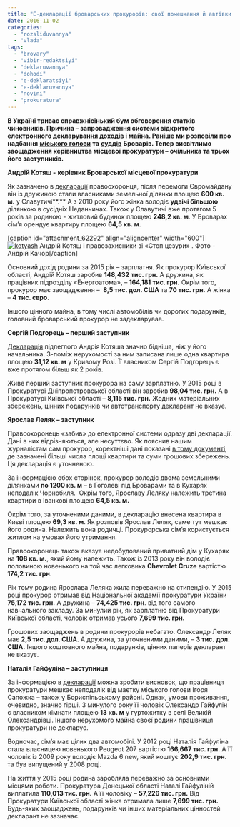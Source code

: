 ```yaml
---
title: "Е-декларації броварських прокурорів: свої помешкання й автівки мають не всі"
date: 2016-11-02
categories: 
  - "rozsliduvannya"
  - "vlada"
tags: 
  - "brovary"
  - "vibir-redaktsiyi"
  - "deklaruvannya"
  - "dohodi"
  - "e-deklaratsiyi"
  - "e-deklaruvannya"
  - "novini"
  - "prokuratura"
---
```


**В Україні триває справжнісінький бум обговорення статків чиновників. Причина – запровадження системи відкритого електронного декларування доходів і майна. Раніше ми розповіли про надбання** [**міського голови**](https://mpz.brovary.org/e-deklaratsiya-sapozhka-groshi-zhytlo-zemelni-dilyanky-majzhe-vse-vlasnist-druzhyny/) **та** [**суддів**](https://mpz.brovary.org/e-deklaratsiyi-11-brovarskyh-sudej/) **Броварів. Тепер висвітлимо заощадження керівництва місцевої прокуратури – очільника та трьох його заступників.**

**Андрій Котяш -** **керівник Броварської місцевої прокуратури**

Як зазначено в [декларації](https://public.nazk.gov.ua/declaration/07780158-d388-4449-aff6-75ce256b8d18) правоохоронця, після перемоги Євромайдану він із дружиною стали власниками земельної ділянки площею **600 кв. м.** у Славутичі**.** А з 2010 року його жінка володіє **удвічі більшою** ділянкою в сусідніх Неданчичах. Також у Славутичі вже протягом 5 років за родиною - житловий будинок площею **248,2 кв. м**. У Броварах сім’я орендує квартиру площею **64,5 кв. м**.

\[caption id="attachment\_62292" align="aligncenter" width="600"\][![kotyash](https://mpz.brovary.org/wp-content/uploads/2016/11/kotyash.jpg)](https://mpz.brovary.org/wp-content/uploads/2016/11/kotyash.jpg) Андрій Котяш і правозахисники зі «Стоп цезури» . Фото - Андрій Качор\[/caption\]

Основний дохід родини за 2015 рік – зарплатня. Як прокурор Київської області, Андрій Котяш заробив **148,432** **тис. грн.** А дружина, як працівник підрозділу «Енергоатома», – **164,181** **тис. грн.** Окрім того, прокурор має заощадження –  **8,5 тис. дол. США** та **70 тис. грн.** А жінка – **4 тис. євро**.

Іншого цінного майна, в тому числі автомобілів чи дорогих подарунків, головний броварський прокурор не задекларував.

**Сергій Подгорець – перший заступник**

[Декларація](https://public.nazk.gov.ua/declaration/f5b1e27e-5759-47d4-a475-eba1ac5e5eb0) підлеглого Андрія Котяша значно бідніша, ніж у його начальника. З-поміж нерухомості за ним записана лише одна квартира площею **31,12 кв. м** у Кривому Розі. Її власником Сергій Подгорець є вже протягом більш як 2 років.

Живе перший заступник прокурора на саму зарплатню. У 2015 році в Прокуратурі Дніпропетровської області він заробив **98,04 тис. грн.** А в Прокуратурі Київської області – **8,115 тис. грн.** Жодних матеріальних збережень, цінних подарунків чи автотранспорту декларант не вказує.

**Ярослав Леляк – заступник**

Правоохоронець «забив» до електронної системи одразу дві декларації. Дані в них відрізняються, але несуттєво. Як пояснив нашим журналістам сам прокурор, коректніші дані показані [в тому документі](https://public.nazk.gov.ua/declaration/bb8c2432-52e2-44eb-ae61-73abb060a187), де зазначені більші числа площі квартири та суми грошових збережень. Ця декларація є уточненою.

За інформацією обох сторінок, прокурор володіє двома земельними ділянками **по 1200 кв. м** – в Гоголеві під Броварами та в Кухарях неподалік Чорнобиля.  Окрім того, Ярославу Леляку належить третина квартири в Іванкові площею **64,5 кв. м.**

Окрім того, за уточненими даними, в декларацію внесена квартира в Києві площею **69,3 кв. м**. Як розповів Ярослав Леляк, саме тут мешкає його родина. Належить вона родичці. Прокурорська сім’я користується житлом на умовах його утримання.

Правоохоронець також вказує недобудований приватний дім у Кухарях на **108 кв. м.**, який йому належить. Також із 2013 року він володіє половиною новенького на той час легковика **Chevrolet Cruze** вартістю **174,2 тис. грн**.

Рік тому родина Ярослава Леляка жила переважно на стипендію. У 2015 році прокурор отримав від Національної академії прокуратури України **75,172 тис. грн.** А дружина – **74,425 тис. грн**. від того самого навчального закладу. За минулий рік, як зарплатню від Прокуратури Київської області, чоловік отримав усього **7,699 тис. грн.**

Грошових заощаджень в родини прокурорів небагато. Олександр Леляк має **2,5 тис. дол. США**. А дружина, за уточненими даними, – **3 тис.** **дол. США.** Іншого коштовного майна, подарунків, цінних паперів декларант не вказує.

**Наталія Гайфуліна – заступниця**

За інформацією в [декларації](https://public.nazk.gov.ua/declaration/c6ba7095-bf68-4b6d-9f72-643d748e36cf) можна зробити висновок, що працівниця прокуратури мешкає неподалік від маєтку міського голови Ігоря Сапожка – також у Бориспільському районі. Однак, умови проживання, очевидно, значно гірші. З минулого року її чоловік Олександр Гайфулін є власником кімнати площею **13 кв. м** у гуртожитку в селі Великій Олександрівці. Іншого нерухомого майна своєї родини працівниця прокуратури не декларує.

Водночас, сім’я має цілих два автомобілі. У 2012 році Наталія Гайфуліна стала власницею новенького Peugeot 207 вартістю **166,667 тис. грн.** А її чоловік із 2009 року володіє Mazda 6 new, який коштує **202,9 тис. грн.** та був випущений у 2008 році.

На життя у 2015 році родина заробляла переважно за основними місцями роботи. Прокуратура Донецької області Наталі Гайфуліній виплатила **110,013 тис. грн.** А її чоловіку – **57,226 тис. грн.** Від Прокуратури Київської області жінка отримала лише **7,699 тис. грн.** Будь-яких заощаджень, подарунків чи інших матеріальних цінностей декларант не зазначає.
